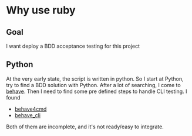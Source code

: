 # Why use ruby

## Goal

I want deploy a BDD acceptance testing for this project

## Python

At the very early state, the script is written in python.
So I start at Python, try to find a BDD solution with Python.
After a lot of searching, I come to [behave](https://github.com/behave/behave).
Then I need to find some pre defined steps to handle CLI testing.
I found
- [behave4cmd](https://github.com/jenisys/behave4cmd)
- [behave_cli](https://github.com/longaccess/longaccess-behave/tree/master/behave_cli/expect)

Both of them are incomplete, and it's not ready/easy to integrate.
